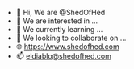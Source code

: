 - 👋 Hi, We are @ShedOfHed
- 👀 We are interested in ...
- 🌱 We currently learning ...
- 💞️ We looking to collaborate on ...
- 🌐 https://www.shedofhed.com
- 📫 eldiablo@shedofhed.com

<!---
ShedOfHed/ShedOfHed is a ✨ special ✨ repository because its `README.md` (this file) appears on your GitHub profile.
You can click the Preview link to take a look at your changes.
--->
